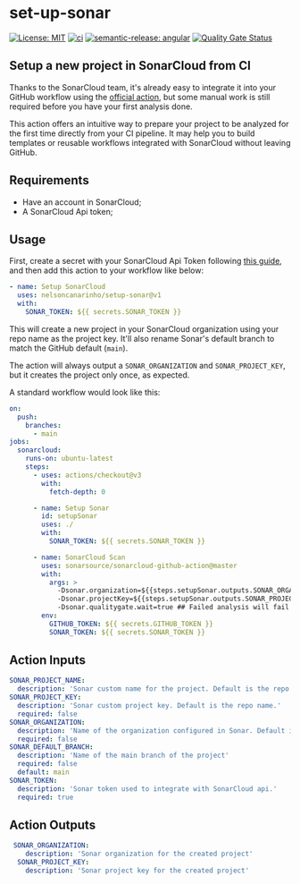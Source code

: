 # set-up-sonar

[![License: MIT](https://img.shields.io/badge/License-MIT-yellow.svg)](https://opensource.org/licenses/MIT)
[![ci](https://github.com/nelsoncanarinho/renewed-typescript-action/actions/workflows/main.yml/badge.svg)](https://github.com/nelsoncanarinho/renewed-typescript-action/actions/workflows/main.yml)
[![semantic-release: angular](https://img.shields.io/badge/semantic--release-angular-e10079?logo=semantic-release)](https://github.com/semantic-release/semantic-release)
[![Quality Gate Status](https://sonarcloud.io/api/project_badges/measure?project=setup-sonar-action&metric=alert_status)](https://sonarcloud.io/summary/new_code?id=setup-sonar-action)

## Setup a new project in SonarCloud from CI

Thanks to the SonarCloud team, it's already easy to integrate it into your GitHub workflow using the [official action](https://github.com/SonarSource/sonarcloud-github-action), but some manual work is still required before you have your first analysis done.

This action offers an intuitive way to prepare your project to be analyzed for the first time directly from your CI pipeline. It may help you to build templates or reusable workflows integrated with SonarCloud without leaving GitHub.

## Requirements

- Have an account in SonarCloud;
- A SonarCloud Api token;

## Usage

First, create a secret with your SonarCloud Api Token following [this guide](https://docs.github.com/en/actions/security-guides/encrypted-secrets#creating-encrypted-secrets-for-a-repository), and then add this action to your workflow like below:

```yml
- name: Setup SonarCloud
  uses: nelsoncanarinho/setup-sonar@v1
  with:
    SONAR_TOKEN: ${{ secrets.SONAR_TOKEN }}
```

This will create a new project in your SonarCloud organization using your repo name as the project key. It'll also rename Sonar's default branch to match the GitHub default (`main`).

The action will always output a `SONAR_ORGANIZATION` and `SONAR_PROJECT_KEY`, but it creates the project only once, as expected.

A standard workflow would look like this:

```yml
on:
  push:
    branches:
      - main
jobs:
  sonarcloud:
    runs-on: ubuntu-latest
    steps:
      - uses: actions/checkout@v3
        with:
          fetch-depth: 0

      - name: Setup Sonar
        id: setupSonar
        uses: ./
        with:
          SONAR_TOKEN: ${{ secrets.SONAR_TOKEN }}

      - name: SonarCloud Scan
        uses: sonarsource/sonarcloud-github-action@master
        with:
          args: >
            -Dsonar.organization=${{steps.setupSonar.outputs.SONAR_ORGANIZATION}}
            -Dsonar.projectKey=${{steps.setupSonar.outputs.SONAR_PROJECT_KEY}}
            -Dsonar.qualitygate.wait=true ## Failed analysis will fail the action
        env:
          GITHUB_TOKEN: ${{ secrets.GITHUB_TOKEN }}
          SONAR_TOKEN: ${{ secrets.SONAR_TOKEN }}
```

## Action Inputs

```yml
SONAR_PROJECT_NAME:
  description: 'Sonar custom name for the project. Default is the repo name.'
SONAR_PROJECT_KEY:
  description: 'Sonar custom project key. Default is the repo name.'
  required: false
SONAR_ORGANIZATION:
  description: 'Name of the organization configured in Sonar. Default is the repo owner. Be aware that your SONAR_TOKEN must have privileges to create projects in the provided organization.'
  required: false
SONAR_DEFAULT_BRANCH:
  description: 'Name of the main branch of the project'
  required: false
  default: main
SONAR_TOKEN:
  description: 'Sonar token used to integrate with SonarCloud api.'
  required: true
```

## Action Outputs

```yml
 SONAR_ORGANIZATION:
    description: 'Sonar organization for the created project'
  SONAR_PROJECT_KEY:
    description: 'Sonar project key for the created project'
```
